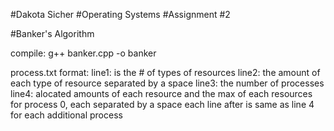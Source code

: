 #Dakota Sicher
#Operating Systems 
#Assignment #2 

#Banker's Algorithm 

compile: g++ banker.cpp -o banker 

process.txt format: 
line1: is the # of types of resources 
line2: the amount of each type of resource separated by a space 
line3: the number of processes line4: alocated amounts of each resource and the max of each resources for process 0, each separated by a space 
each line after is same as line 4 for each additional process
